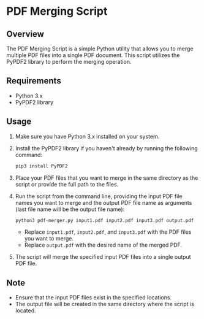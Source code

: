 # PDF Merging Script

## Overview

The PDF Merging Script is a simple Python utility that allows you to merge multiple PDF files into a single PDF document. This script utilizes the PyPDF2 library to perform the merging operation.

## Requirements

- Python 3.x
- PyPDF2 library

## Usage

1. Make sure you have Python 3.x installed on your system.

2. Install the PyPDF2 library if you haven't already by running the following command:
   ```bash
   pip3 install PyPDF2
   ```

3. Place your PDF files that you want to merge in the same directory as the script or provide the full path to the files.

4. Run the script from the command line, providing the input PDF file names you want to merge and the output PDF file name as arguments (last file name will be the output file name):
   ```bash
   python3 pdf-merger.py input1.pdf input2.pdf input3.pdf output.pdf
   ```

   - Replace `input1.pdf`, `input2.pdf`, and `input3.pdf` with the PDF files you want to merge.
   - Replace `output.pdf` with the desired name of the merged PDF.

5. The script will merge the specified input PDF files into a single output PDF file.

## Note

- Ensure that the input PDF files exist in the specified locations.
- The output file will be created in the same directory where the script is located.
